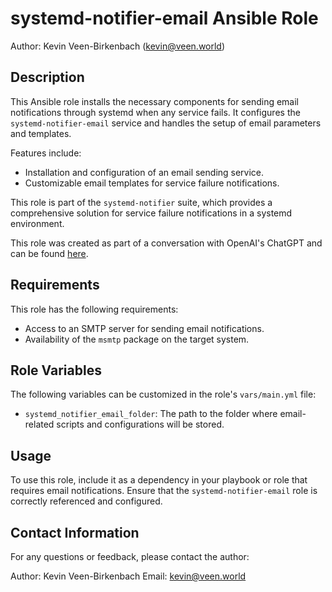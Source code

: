# systemd-notifier-email Ansible Role

Author: Kevin Veen-Birkenbach (kevin@veen.world)

## Description

This Ansible role installs the necessary components for sending email notifications through systemd when any service fails. It configures the `systemd-notifier-email` service and handles the setup of email parameters and templates.

Features include:

- Installation and configuration of an email sending service.
- Customizable email templates for service failure notifications.

This role is part of the `systemd-notifier` suite, which provides a comprehensive solution for service failure notifications in a systemd environment.

This role was created as part of a conversation with OpenAI's ChatGPT and can be found [here](https://chat.openai.com/share/96e4ca12-0888-41c0-9cfc-29c0180f0dba).

## Requirements

This role has the following requirements:

- Access to an SMTP server for sending email notifications.
- Availability of the `msmtp` package on the target system.

## Role Variables

The following variables can be customized in the role's `vars/main.yml` file:

- `systemd_notifier_email_folder`: The path to the folder where email-related scripts and configurations will be stored.

## Usage

To use this role, include it as a dependency in your playbook or role that requires email notifications. Ensure that the `systemd-notifier-email` role is correctly referenced and configured.

## Contact Information

For any questions or feedback, please contact the author:

Author: Kevin Veen-Birkenbach
Email: kevin@veen.world